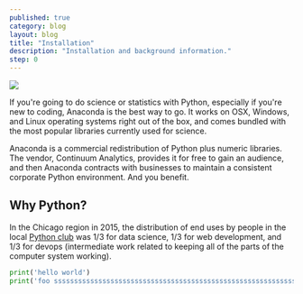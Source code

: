 ```yaml
---
published: true
category: blog
layout: blog
title: "Installation"
description: "Installation and background information."
step: 0
---
```


<a href="https://www.continuum.io/downloads">
  <img src="https://www.continuum.io/sites/all/themes/continuum/assets/images/logos/logo-horizontal-large.svg"/>
</a>

If you're going to do science or statistics with Python, especially if you're new to coding, Anaconda is the best way to go. It works on OSX, Windows, and Linux operating systems right out of the box, and comes bundled with the most popular libraries currently used for science.

Anaconda is a commercial redistribution of Python plus numeric libraries. The vendor, Continuum Analytics, provides it for free to gain an audience, and then Anaconda contracts with businesses to maintain a consistent corporate Python environment. And you benefit.


## Why Python?

In the Chicago region in 2015, the distribution of end uses by people in the local [Python club][chipy] was 1/3 for data science, 1/3 for web development, and 1/3 for devops (intermediate work related to keeping all of the parts of the computer system working). 


```python
print('hello world')
print('foo ssssssssssssssssssssssssssssssssssssssssssssssssssssssssssssssssssssssssssssssss')
```

[chipy]: https://www.chipy.org
